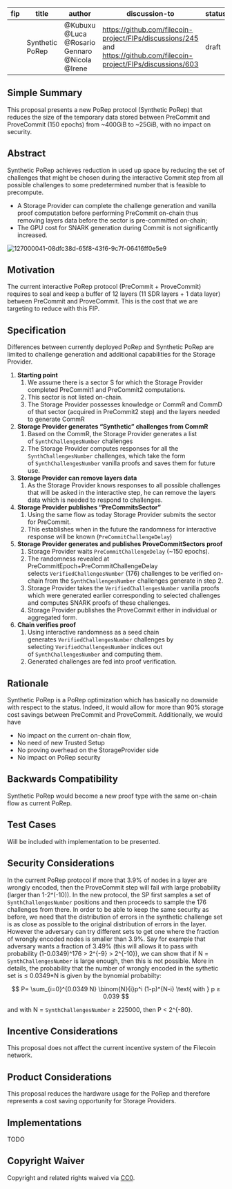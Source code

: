 | fip | title | author | discussion-to | status | type | category | created |
| --- | --- | --- | --- | --- | --- | --- | --- |
|  | Synthetic PoRep | @Kubuxu  @Luca  @Rosario Gennaro @Nicola @Irene   | https://github.com/filecoin-project/FIPs/discussions/245 and https://github.com/filecoin-project/FIPs/discussions/603 | draft | technical | core | 10 Feb 2023 |
## Simple Summary

This proposal presents a new PoRep protocol (Synthetic PoRep) that reduces the size of the temporary data stored between PreCommit and ProveCommit (150 epochs) from ~400GiB to ~25GiB, with no impact on security.

## Abstract

Synthetic PoRep achieves reduction in used up space by reducing the set of challenges that might be chosen during the interactive Commit step from all possible challenges to some predetermined number that is feasible to precompute.

- A Storage Provider can complete the challenge generation and vanilla proof computation before performing PreCommit on-chain thus removing layers data before the sector is pre-committed on-chain;
- The GPU cost for SNARK generation during Commit is not significantly increased.

![127000041-08dfc38d-65f8-43f6-9c7f-06416ff0e5e9](https://user-images.githubusercontent.com/23217773/218122043-a2700204-1f60-4f76-81d2-0d6c5d024900.png)


## Motivation

The current interactive PoRep protocol (PreCommit + ProveCommit) requires to seal and keep a buffer of 12 layers (11 SDR layers + 1 data layer) between PreCommit and ProveCommit. This is the cost that we are targeting to reduce with this FIP.

## Specification

Differences between currently deployed PoRep and Synthetic PoRep are limited to challenge generation and additional capabilities for the Storage Provider.

1. **Starting point**
    1. We assume there is a sector S for which the Storage Provider completed PreCommit1 and PreCommit2 computations.
    2. This sector is not listed on-chain.
    3. The Storage Provider possesses knowledge or CommR and CommD of that sector (acquired in PreCommit2 step) and the layers needed to generate CommR
2. **Storage Provider generates “Synthetic” challenges from CommR**
    1. Based on the CommR, the Storage Provider generates a list of `SynthChallengesNumber` challenges
    2. The Storage Provider computes responses for all the `SynthChallengesNumber` challenges, which take the form of `SynthChallengesNumber` vanilla proofs and saves them for future use.
3. **Storage Provider can remove layers data**
    1. As the Storage Provider knows responses to all possible challenges that will be asked in the interactive step, he can remove the layers data which is needed to respond to challenges.
4. **Storage Provider publishes “PreCommitsSector”**
    1. Using the same flow as today Storage Provider submits the sector for PreCommit.
    2. This establishes when in the future the randomness for interactive response will be known (`PreCommitChallengeDelay`)
5. **Storage Provider generates and publishes ProveCommitSectors proof**
    1. Storage Provider waits `PreCommitChallengeDelay` (~150 epochs).
    2. The randomness revealed at PreCommitEpoch+PreCommitChallengeDelay selects `VerifiedChallengesNumber` (176) challenges to be verified on-chain from the `SynthChallengesNumber` challenges generate in step 2.
    3. Storage Provider takes the `VerifiedChallengesNumber` vanilla proofs which were generated earlier corresponding to selected challenges and computes SNARK proofs of these challenges.
    4. Storage Provider publishes the ProveCommit either in individual or aggregated form.
6. **Chain verifies proof**
    1. Using interactive randomness as a seed chain generates `VerifiedChallengesNumber` challenges by selecting `VerifiedChallengesNumber` indices out of `SynthChallengesNumber` and computing them.
    2. Generated challenges are fed into proof verification.

## Rationale

Synthetic PoRep is a PoRep optimization which has basically no downside with respect to the status. Indeed, it would allow for more than 90% storage cost savings between PreCommit and ProveCommit. 
Additionally, we would have

- No impact on the current on-chain flow,
- No need of new Trusted Setup
- No proving overhead on the StorageProvider side
- No impact on PoRep security

## Backwards Compatibility

Synthetic PoRep would become a new proof type with the same on-chain flow as current PoRep.

## Test Cases

Will be included with implementation to be presented.

## Security Considerations

In the current PoRep protocol if more that 3.9% of nodes in a layer are wrongly encoded, then the ProveCommit step will fail with large probability (larger than 1-2^(-10)).
In the new protocol, the SP first samples a set of `SynthChallengesNumber` positions and then proceeds to sample the 176 challenges from there. In order to be able to keep the same security as before, we need that the distribution of errors in the synthetic challenge set is as close as possible to the original distribution of errors in the layer. However the adversary can try different sets to get one where the fraction of wrongly encoded nodes is smaller than 3.9%. Say for example that adversary wants a fraction of 3.49% (this will allows it to pass with probability (1-0.0349)^176 > 2^{-9} > 2^{-10}),  we can show that if N = `SynthChallengesNumber` is large enough, then this is not possible. More in details, the probability that the number of wrongly encoded in the sythetic set is ≤ 0.0349*N is given by the bynomial probabilty:

$$
P= \sum_{i=0}^{0.0349 N} \binom{N}{i}p^i (1-p)^{N-i} \text{ with } p ≥ 0.039
$$

and with N = `SynthChallengesNumber` ≥ 225000, then P < 2^{-80}. 

## Incentive Considerations

This proposal does not affect the current incentive system of the Filecoin network.

## Product Considerations

This proposal reduces the hardware usage for the PoRep and therefore represents a cost saving opportunity for Storage Providers.

## Implementations

TODO

## Copyright Waiver

Copyright and related rights waived via [CC0](https://creativecommons.org/publicdomain/zero/1.0/).
